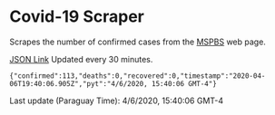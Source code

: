 # Covid-19 Scraper

Scrapes the number of confirmed cases from the [MSPBS](https://www.mspbs.gov.py/covid-19.php) web page.

[JSON Link](https://jmayalag.github.io/covid19-scrape/cases.json)
Updated every 30 minutes.
```
{"confirmed":113,"deaths":0,"recovered":0,"timestamp":"2020-04-06T19:40:06.905Z","pyt":"4/6/2020, 15:40:06 GMT-4"}
```
Last update (Paraguay Time): 4/6/2020, 15:40:06 GMT-4
